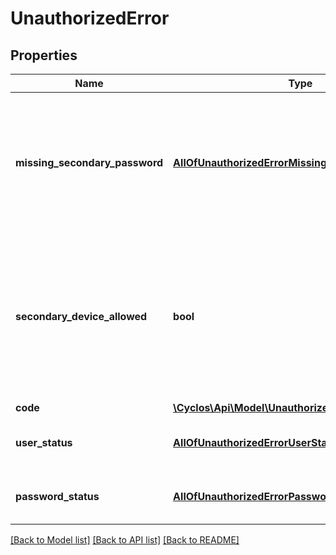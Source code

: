 # UnauthorizedError

## Properties
Name | Type | Description | Notes
------------ | ------------- | ------------- | -------------
**missing_secondary_password** | [**AllOfUnauthorizedErrorMissingSecondaryPassword**](AllOfUnauthorizedErrorMissingSecondaryPassword.md) | May only returned when &#x60;code&#x60; is &#x60;login&#x60; and there is a login confirmation with password defined for the channel. | [optional] 
**secondary_device_allowed** | **bool** | Whether confirmations with device are allowed or not.   May only returned when &#x60;code&#x60; is &#x60;login&#x60; and there is a login confirmation defined for the channel. | [optional] 
**code** | [**\Cyclos\Api\Model\UnauthorizedErrorCode**](UnauthorizedErrorCode.md) |  | [optional] 
**user_status** | [**AllOfUnauthorizedErrorUserStatus**](AllOfUnauthorizedErrorUserStatus.md) | May only returned when &#x60;code&#x60; is &#x60;login&#x60;. | [optional] 
**password_status** | [**AllOfUnauthorizedErrorPasswordStatus**](AllOfUnauthorizedErrorPasswordStatus.md) | May only returned when &#x60;code&#x60; is &#x60;login&#x60;. | [optional] 

[[Back to Model list]](../../README.md#documentation-for-models) [[Back to API list]](../../README.md#documentation-for-api-endpoints) [[Back to README]](../../README.md)

